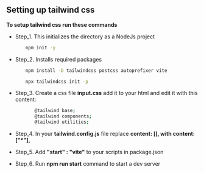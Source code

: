 ## Setting up tailwind css 
**To setup tailwind css run these commands**
- Step_1. This initializes the directory as a NodeJs project
```bash
       npm init -y
```
- Step_2. Installs required packages
```bash
       npm install -D tailwindcss postcss autoprefixer vite
```
```bash
       npx tailwindcss init -p
```
- Step_3. Create a css file **input.css** add it to your html and edit it with this content:
  
  ```bash
         @tailwind base;
         @tailwind components;
         @tailwind utilities;
  ```
 - Step_4. In your **tailwind.config.js** file replace **content: [], with content: ["*"],**
  
 - Step_5. Add **"start" : "vite"** to your scripts in package.json
   
 - Step_6. Run **npm run start** command to start a dev server 
